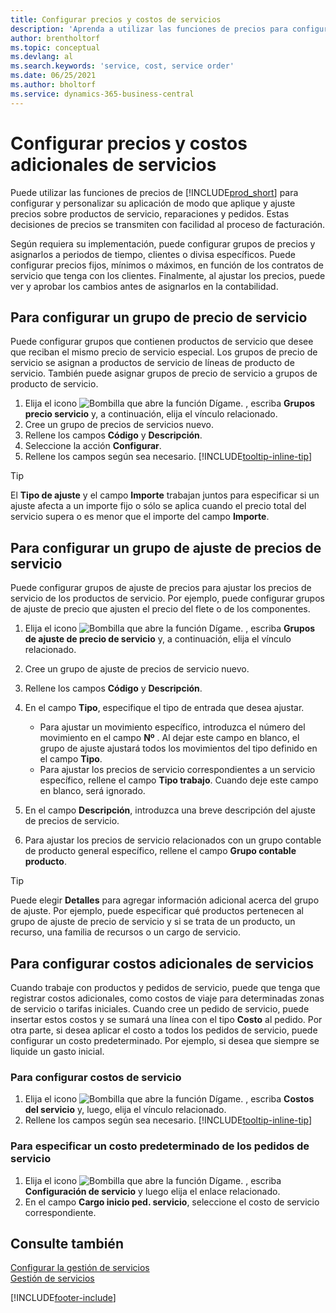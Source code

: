 ```yaml
---
title: Configurar precios y costos de servicios
description: 'Aprenda a utilizar las funciones de precios para configurar y personalizar su aplicación de modo que aplique y ajuste precios sobre productos de servicio, reparaciones y pedidos.'
author: brentholtorf
ms.topic: conceptual
ms.devlang: al
ms.search.keywords: 'service, cost, service order'
ms.date: 06/25/2021
ms.author: bholtorf
ms.service: dynamics-365-business-central
---
```


# Configurar precios y costos adicionales de servicios
Puede utilizar las funciones de precios de [!INCLUDE[prod_short](includes/prod_short.md)] para configurar y personalizar su aplicación de modo que aplique y ajuste precios sobre productos de servicio, reparaciones y pedidos. Estas decisiones de precios se transmiten con facilidad al proceso de facturación.  
  
Según requiera su implementación, puede configurar grupos de precios y asignarlos a periodos de tiempo, clientes o divisa específicos. Puede configurar precios fijos, mínimos o máximos, en función de los contratos de servicio que tenga con los clientes. Finalmente, al ajustar los precios, puede ver y aprobar los cambios antes de asignarlos en la contabilidad.  

## Para configurar un grupo de precio de servicio
Puede configurar grupos que contienen productos de servicio que desee que reciban el mismo precio de servicio especial. Los grupos de precio de servicio se asignan a productos de servicio de líneas de producto de servicio. También puede asignar grupos de precio de servicio a grupos de producto de servicio.  

1. Elija el icono ![Bombilla que abre la función Dígame.](media/ui-search/search_small.png "Dígame qué desea hacer") , escriba **Grupos precio servicio** y, a continuación, elija el vínculo relacionado.  
2. Cree un grupo de precios de servicios nuevo.  
3. Rellene los campos **Código** y **Descripción**.  
4. Seleccione la acción **Configurar**.  
2. Rellene los campos según sea necesario. [!INCLUDE[tooltip-inline-tip](includes/tooltip-inline-tip_md.md)]  

 > [!Tip]
 > El **Tipo de ajuste** y el campo **Importe** trabajan juntos para especificar si un ajuste afecta a un importe fijo o sólo se aplica cuando el precio total del servicio supera o es menor que el importe del campo **Importe**.  

## Para configurar un grupo de ajuste de precios de servicio  
Puede configurar grupos de ajuste de precios para ajustar los precios de servicio de los productos de servicio. Por ejemplo, puede configurar grupos de ajuste de precio que ajusten el precio del flete o de los componentes.  
  
1. Elija el icono ![Bombilla que abre la función Dígame.](media/ui-search/search_small.png "Dígame qué desea hacer") , escriba **Grupos de ajuste de precio de servicio** y, a continuación, elija el vínculo relacionado.  
2. Cree un grupo de ajuste de precios de servicio nuevo.  
3. Rellene los campos **Código** y **Descripción**.  
4. En el campo **Tipo**, especifique el tipo de entrada que desea ajustar.  
  
    * Para ajustar un movimiento específico, introduzca el número del movimiento en el campo **Nº** . Al dejar este campo en blanco, el grupo de ajuste ajustará todos los movimientos del tipo definido en el campo **Tipo**.  
    * Para ajustar los precios de servicio correspondientes a un servicio específico, rellene el campo **Tipo trabajo**. Cuando deje este campo en blanco, será ignorado.  
  
5. En el campo **Descripción**, introduzca una breve descripción del ajuste de precios de servicio.  
6. Para ajustar los precios de servicio relacionados con un grupo contable de producto general específico, rellene el campo **Grupo contable producto**.

> [!Tip]
> Puede elegir **Detalles** para agregar información adicional acerca del grupo de ajuste. Por ejemplo, puede especificar qué productos pertenecen al grupo de ajuste de precio de servicio y si se trata de un producto, un recurso, una familia de recursos o un cargo de servicio.  

## Para configurar costos adicionales de servicios
Cuando trabaje con productos y pedidos de servicio, puede que tenga que registrar costos adicionales, como costos de viaje para determinadas zonas de servicio o tarifas iniciales. Cuando cree un pedido de servicio, puede insertar estos costos y se sumará una línea con el tipo **Costo** al pedido. Por otra parte, si desea aplicar el costo a todos los pedidos de servicio, puede configurar un costo predeterminado. Por ejemplo, si desea que siempre se liquide un gasto inicial.
  
### Para configurar costos de servicio
1. Elija el icono ![Bombilla que abre la función Dígame.](media/ui-search/search_small.png "Dígame qué desea hacer") , escriba **Costos del servicio** y, luego, elija el vínculo relacionado. 
2. Rellene los campos según sea necesario. [!INCLUDE[tooltip-inline-tip](includes/tooltip-inline-tip_md.md)]  

### Para especificar un costo predeterminado de los pedidos de servicio
1. Elija el icono ![Bombilla que abre la función Dígame.](media/ui-search/search_small.png "Dígame qué desea hacer") , escriba **Configuración de servicio** y luego elija el enlace relacionado. 
2. En el campo **Cargo inicio ped. servicio**, seleccione el costo de servicio correspondiente.

## Consulte también
[Configurar la gestión de servicios](service-setup-service.md)  
[Gestión de servicios](service-service.md)  


[!INCLUDE[footer-include](includes/footer-banner.md)]